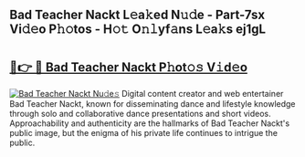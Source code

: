 ## Bad Teacher Nackt L𝚎a𝚔ed N𝚞𝚍e - Part-7sx Vi𝚍𝚎o P𝚑𝚘tos - H𝚘𝚝 O𝚗𝚕yf𝚊ns L𝚎a𝚔s ej1gL

# <h2><a href="http://kf2xwz.oniu.top/?m=Bad+Teacher+Nackt">🔗👉 🔴 Bad Teacher Nackt P𝚑ot𝚘𝚜 V𝚒d𝚎o</a></h2>

[![Bad Teacher Nackt Nu𝚍e𝚜](https://i.imgur.com/0qMVB7G.gif)](http://kf2xwz.oniu.top/?m=Bad+Teacher+Nackt)
Digital content creator and web entertainer Bad Teacher Nackt, known for disseminating dance and lifestyle knowledge through solo and collaborative dance presentations and short videos. Approachability and authenticity are the hallmarks of Bad Teacher Nackt's public image, but the enigma of his private life continues to intrigue the public.  
